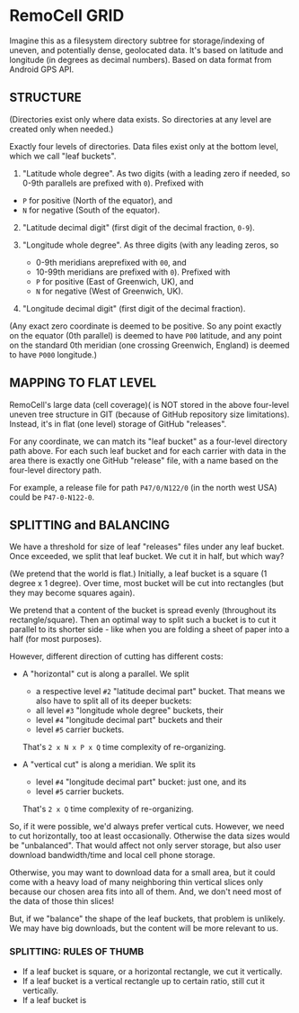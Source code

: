 # RemoCell GRID

Imagine this as a filesystem directory subtree for storage/indexing of uneven, and potentially
dense, geolocated data. It's based on latitude and longitude (in degrees as decimal numbers). Based
on data format from Android GPS API.

## STRUCTURE

(Directories exist only where data exists. So directories at any level are created only when needed.)

Exactly four levels of directories. Data files exist only at the bottom level, which we call "leaf
buckets".

1. "Latitude whole degree". As two digits (with a leading zero if needed, so 0-9th parallels are
   prefixed with `0`). Prefixed with
 - `P` for positive (North of the equator), and
 - `N` for negative (South of the equator).

2. "Latitude decimal digit" (first digit of the decimal fraction, `0-9`).

3. "Longitude whole degree". As three digits (with any leading zeros, so
   - 0-9th meridians areprefixed with `00`, and
   - 10-99th meridians are prefixed with `0`).
   Prefixed with
   - `P` for positive (East of Greenwich, UK), and
   - `N` for negative (West of Greenwich, UK).

4. "Longitude decimal digit" (first digit of the decimal fraction).

(Any exact zero coordinate is deemed to be positive. So any point exactly on the equator (0th
parallel) is deemed to have `P00` latitude, and any point on the standard 0th meridian (one crossing
Greenwich, England) is deemed to have `P000` longitude.)

## MAPPING TO FLAT LEVEL

RemoCell's large data (cell coverage)( is NOT stored in the above four-level uneven tree structure
in GIT (because of GitHub repository size limitations). Instead, it's in flat (one level) storage of
GitHub "releases".

For any coordinate, we can match its "leaf bucket" as a four-level directory path above. For each
such leaf bucket and for each carrier with data in the area there is exactly one GitHub "release"
file, with a name based on the four-level directory path.

For example, a release file for path `P47/0/N122/0` (in the north west USA) could be
`P47-0-N122-0`.

## SPLITTING and BALANCING

We have a threshold for size of leaf "releases" files under any leaf bucket. Once exceeded, we split
that leaf bucket. We cut it in half, but which way?

(We pretend that the world is flat.) Initially, a leaf bucket is a square (1 degree x 1 degree).
Over time, most bucket will be cut into rectangles (but they may become squares again).

We pretend that a content of the bucket is spread evenly (throughout its rectangle/square). Then an
optimal way to split such a bucket is to cut it parallel to its shorter side - like when you are
folding a sheet of paper into a half (for most purposes).

However, different direction of cutting has different costs:

- A "horizontal" cut is along a parallel. We split
  - a respective level `#2` "latitude decimal part" bucket. That means we also have to split all of
  its deeper buckets:
  - all level `#3` "longitude whole degree" buckets, their
  - level `#4` "longitude decimal part" buckets and their
  - level `#5` carrier buckets.
  
  That's `2 x N x P x Q` time complexity of re-organizing.
  
- A "vertical cut" is along a meridian. We split its
  -  level `#4` "longitude decimal part" bucket:  just one, and its
  -  level `#5` carrier buckets.

  That's `2 x Q` time complexity of re-organizing.

So, if it were possible, we'd always prefer vertical cuts. However, we need to cut horizontally, too
at least occasionally. Otherwise the data sizes would be "unbalanced". That would affect not only
server storage, but also user download bandwidth/time and local cell phone storage. 

Otherwise, you may want to download data for a small area, but it could come with a heavy load of
many neighboring thin vertical slices only because our chosen area fits into all of them. And, we
don't need most of the data of those thin slices!

But, if we "balance" the shape of the leaf buckets, that problem is unlikely. We may have big
downloads, but the content will be more relevant to us.

### SPLITTING: RULES OF THUMB

- If a leaf bucket is square, or a horizontal rectangle, we cut it vertically.
- If a leaf bucket is a vertical rectangle up to certain ratio, still cut it vertically.
- If a leaf bucket is 
